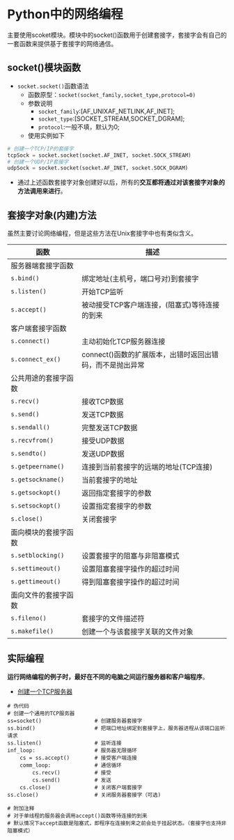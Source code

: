 # Python中的网络编程
主要使用scoket模块。模块中的socket()函数用于创建套接字，套接字会有自己的一套函数来提供基于套接字的网络通信。
## socket()模块函数
- `socket.socket()`函数语法
  - 函数原型：`socket(socket_family,socket_type,protocol=0)`
  - 参数说明
	- `socket_family`:[AF_UNIXAF_NETLINK,AF_INET];
	- `socket_type`:[SOCKET_STREAM,SOCKET_DGRAM];
	- `protocol`:一般不填，默认为0;
  - 使用实例如下
```python
# 创建一个TCP/IP的套接字
tcpSock = socket.socket(socket.AF_INET, socket.SOCK_STREAM)
# 创建一个UDP/IP套接字
udpSock = socket.socket(socket.AF_INET, socket.SOCK_DGRAM)
```
- 通过上述函数套接字对象创建好以后，所有的**交互都将通过对该套接字对象的方法调用来进行**。

## 套接字对象(内建)方法
虽然主要讨论网络编程，但是这些方法在Unix套接字中也有类似含义。

| 函数 | 描述 |
| --- | --- |
| 服务器端套接字函数 | |
| `s.bind()` | 绑定地址(主机号，端口号对)到套接字 |
| `s.listen()` | 开始TCP监听 |
| `s.accept()` | 被动接受TCP客户端连接，(阻塞式)等待连接的到来 |
| 客户端套接字函数 | |
| `s.connect()` | 主动初始化TCP服务器连接 |
| `s.connect_ex()` | connect()函数的扩展版本，出错时返回出错码，而不是抛出异常 |
| 公共用途的套接字函数 | |
| `s.recv()` | 接收TCP数据 |
| `s.send()` | 发送TCP数据 |
| `s.sendall()` | 完整发送TCP数据 |
| `s.recvfrom()` | 接受UDP数据 |
| `s.sendto()` | 发送UDP数据 |
| `s.getpeername()` | 连接到当前套接字的远端的地址(TCP连接) |
| `s.getsockname()` | 当前套接字的地址 |
| `s.getsockopt()` | 返回指定套接字的参数 |
| `s.setsockopt()` | 设置指定套接字的参数 |
| `s.close()` | 关闭套接字 |
| 面向模块的套接字函数 | |
| `s.setblocking()` | 设置套接字的阻塞与非阻塞模式 |
| `s.settimeout()` | 设置阻塞套接字操作的超过时间 |
| `s.gettimeout()` | 得到阻塞套接字操作的超过时间 |
| 面向文件的套接字函数 | |
| `s.fileno()` | 套接字的文件描述符 |
| `s.makefile()` | 创建一个与该套接字关联的文件对象 |

## 实际编程
**运行网络编程的例子时，最好在不同的电脑之间运行服务器和客户端程序**。
- [创建一个TCP服务器](./02_createTcpServer.py)
```
# 伪代码
# 创建一个通用的TCP服务器
ss=socket()					# 创建服务器套接字
ss.bind()					# 把端口地址绑定到套接字上，服务器进程从该端口监听请求
ss.listen()					# 监听连接
inf_loop:					# 服务器无限循环
	cs = ss.accept()		# 接受客户端连接
	comm_loop:				# 通信循环
		cs.recv()			# 接受
		cs.send()			# 发送
	cs.close()				# 关闭客户端套接字
ss.close()					# 关闭服务器套接字（可选)

# 附加注释
# 对于单线程的服务器会调用accept()函数等待连接的到来
# 默认情况下accept函数是阻塞式，即程序在连接到来之前会处于挂起状态。（套接字也支持非阻塞模式）
```

